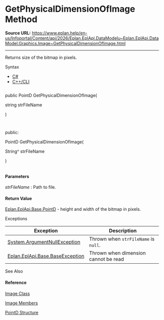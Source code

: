 # GetPhysicalDimensionOfImage Method

**Source URL:** https://www.eplan.help/en-us/Infoportal/Content/api/2026/Eplan.EplApi.DataModelu~Eplan.EplApi.DataModel.Graphics.Image~GetPhysicalDimensionOfImage.html

---

Returns size of the bitmap in pixels.

Syntax

- [C#](#i-syntax-CS)
- [C++/CLI](#i-syntax-CPP2005)

```
```
public PointD GetPhysicalDimensionOfImage( 
   string strFileName
)
```
```

```
```
public:
PointD GetPhysicalDimensionOfImage( 
   String^ strFileName
)
```
```

#### Parameters

*strFileName*
:   Path to file.

#### Return Value

[Eplan.EplApi.Base.PointD](Eplan.EplApi.Baseu~Eplan.EplApi.Base.PointD.html) - height and width of the bitmap in pixels.

Exceptions

| Exception | Description |
| --- | --- |
| [System.ArgumentNullException](#) | Thrown when `strFileName` is `null`. |
| [Eplan.EplApi.Base.BaseException](Eplan.EplApi.Baseu~Eplan.EplApi.Base.BaseException.html) | Thrown when dimension cannot be read |



See Also

#### Reference

[Image Class](Eplan.EplApi.DataModelu~Eplan.EplApi.DataModel.Graphics.Image.html)
  
[Image Members](Eplan.EplApi.DataModelu~Eplan.EplApi.DataModel.Graphics.Image_members.html)
  
[PointD Structure](Eplan.EplApi.Baseu~Eplan.EplApi.Base.PointD.html)